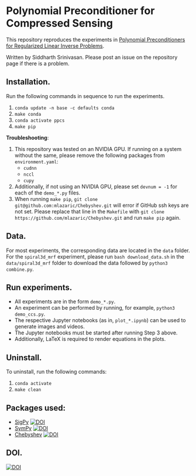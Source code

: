 # Polynomial Preconditioner for Compressed Sensing

This repository reproduces the experiments in
[Polynomial Preconditioners for Regularized Linear Inverse Problems](https://arxiv.org/abs/2204.10252).

Written by Siddharth Srinivasan. Please post an issue on the repository
page if there is a problem.

## Installation.

Run the following commands in sequence to run the experiments.

1. `conda update -n base -c defaults conda`
2. `make conda`
3. `conda activate ppcs`
4. `make pip`

**Troubleshooting**:

1. This repository was tested on an NVIDIA GPU. If running on a system without
   the same, please remove the following packages from `environment.yaml`:
   - `cudnn`
   - `nccl`
   - `cupy`
2. Additionally, if not using an NVIDIA GPU, please set `devnum = -1` for each
   of the `demo_*.py` files.
3. When running `make pip`, `git clone git@github.com:mlazaric/Chebyshev.git`
   will error if GitHub ssh keys are not set. Please replace that line in the
   `Makefile` with `git clone https://github.com/mlazaric/Chebyshev.git` and
   run `make pip` again.

## Data.

For most experiments, the corresponding data are located in the `data` folder.
For the `spiral3d_mrf` experiment, please run `bash download_data.sh` in the
`data/spiral3d_mrf` folder to download the data followed by
`python3 combine.py`.

## Run experiments.

- All experiments are in the form `demo_*.py`.
- An experiment can be performed by running, for example,
  `python3 demo_ccs.py`.
- The respective Jupyter notebooks (as in, `plot_*.ipynb`) can be used to
  generate images and videos.
- The Jupyter notebooks must be started after running Step 3 above.
- Additionally, LaTeX is required to render equations in the plots.

## Uninstall.

To uninstall, run the following commands:

1. `conda activate`
2. `make clean`

## Packages used:

- [SigPy](https://github.com/mikgroup/sigpy) [![DOI](https://zenodo.org/badge/doi/10.5281/zenodo.5893788.svg)](https://doi.org/10.5281/zenodo.5893788)
- [SymPy](https://github.com/sympy/sympy) [![DOI](https://zenodo.org/badge/DOI/10.5281/zenodo.5558034.svg)](https://doi.org/10.5281/zenodo.5558034)
- [Chebyshev](https://github.com/mlazaric/Chebyshev) [![DOI](https://zenodo.org/badge/DOI/10.5281/zenodo.5831845.svg)](https://doi.org/10.5281/zenodo.5831845)

## DOI.
[![DOI](https://zenodo.org/badge/452385092.svg)](https://zenodo.org/badge/latestdoi/452385092)
